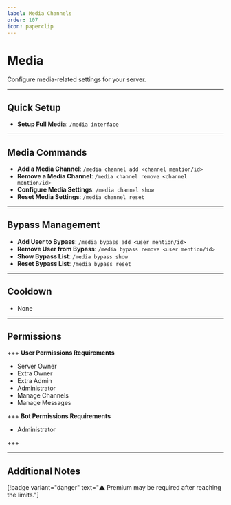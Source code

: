 ```yaml
---
label: Media Channels
order: 107
icon: paperclip
---
```


# Media

Configure media-related settings for your server.

---

## Quick Setup

- **Setup Full Media**: `/media interface`

---

## Media Commands

- **Add a Media Channel**: `/media channel add <channel mention/id>`
- **Remove a Media Channel**: `/media channel remove <channel mention/id>`
- **Configure Media Settings**: `/media channel show`
- **Reset Media Settings**: `/media channel reset`

---

## Bypass Management

- **Add User to Bypass**: `/media bypass add <user mention/id>`
- **Remove User from Bypass**: `/media bypass remove <user mention/id>`
- **Show Bypass List**: `/media bypass show`
- **Reset Bypass List**: `/media bypass reset`

---

## Cooldown

- None

---

## Permissions

+++ **User Permissions Requirements**

- Server Owner
- Extra Owner
- Extra Admin
- Administrator
- Manage Channels
- Manage Messages

+++ **Bot Permissions Requirements**

- Administrator

+++

---

## Additional Notes

[!badge variant="danger" text="⚠️ Premium may be required after reaching the limits."]
